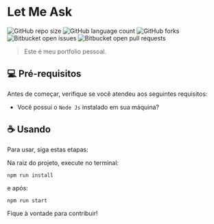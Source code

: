 # Let Me Ask

![GitHub repo size](https://img.shields.io/github/repo-size/Assad93/samir-salim?style=for-the-badge)
![GitHub language count](https://img.shields.io/github/languages/count/Assad93/samir-salim?style=for-the-badge)
![GitHub forks](https://img.shields.io/github/forks/Assad93/samir-salim?style=for-the-badge)
![Bitbucket open issues](https://img.shields.io/bitbucket/issues/Assad93/samir-salim?style=for-the-badge)
![Bitbucket open pull requests](https://img.shields.io/bitbucket/pr-raw/Assad93/samir-salim?style=for-the-badge)

> Este é meu portfolio pessoal.

## 💻 Pré-requisitos

Antes de começar, verifique se você atendeu aos seguintes requisitos:

- Você possui o `Node Js` instalado em sua máquina?

## ☕ Usando

Para usar, siga estas etapas:

Na raiz do projeto, execute no terminal:

```
npm run install
```

e após:

```
npm run start
```

Fique à vontade para contribuir!
